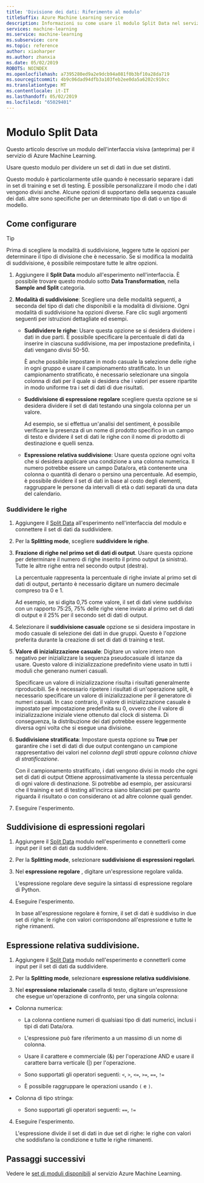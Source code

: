 ```yaml
---
title: 'Divisione dei dati: Riferimento al modulo'
titleSuffix: Azure Machine Learning service
description: Informazioni su come usare il modulo Split Data nel servizio Azure Machine Learning per dividere un set di dati in due set distinti.
services: machine-learning
ms.service: machine-learning
ms.subservice: core
ms.topic: reference
author: xiaoharper
ms.author: zhanxia
ms.date: 05/02/2019
ROBOTS: NOINDEX
ms.openlocfilehash: a7395280ed9a2e9dcb94a081f0b3bf10a28da719
ms.sourcegitcommit: 4b9c06dad94dfb3a103feb2ee0da5a6202c910cc
ms.translationtype: MT
ms.contentlocale: it-IT
ms.lasthandoff: 05/02/2019
ms.locfileid: "65029401"
---
```

# <a name="split-data-module"></a>Modulo Split Data

Questo articolo descrive un modulo dell'interfaccia visiva (anteprima) per il servizio di Azure Machine Learning.

Usare questo modulo per dividere un set di dati in due set distinti.

Questo modulo è particolarmente utile quando è necessario separare i dati in set di training e set di testing. È possibile personalizzare il modo che i dati vengono divisi anche. Alcune opzioni di supportano della sequenza casuale dei dati. altre sono specifiche per un determinato tipo di dati o un tipo di modello.

## <a name="how-to-configure"></a>Come configurare

> [!TIP]
> Prima di scegliere la modalità di suddivisione, leggere tutte le opzioni per determinare il tipo di divisione che è necessario.
> Se si modifica la modalità di suddivisione, è possibile reimpostare tutte le altre opzioni.

1. Aggiungere il **Split Data** modulo all'esperimento nell'interfaccia. È possibile trovare questo modulo sotto **Data Transformation**, nella **Sample and Split** categoria.

2. **Modalità di suddivisione**: Scegliere una delle modalità seguenti, a seconda del tipo di dati che disponibili e la modalità di divisione. Ogni modalità di suddivisione ha opzioni diverse. Fare clic sugli argomenti seguenti per istruzioni dettagliate ed esempi. 

    - **Suddividere le righe**: Usare questa opzione se si desidera dividere i dati in due parti. È possibile specificare la percentuale di dati da inserire in ciascuna suddivisione, ma per impostazione predefinita, i dati vengano divisi 50-50.

        È anche possibile impostare in modo casuale la selezione delle righe in ogni gruppo e usare il campionamento stratificato. In un campionamento stratificato, è necessario selezionare una singola colonna di dati per il quale si desidera che i valori per essere ripartite in modo uniforme tra i set di dati di due risultati.  

    - **Suddivisione di espressione regolare** scegliere questa opzione se si desidera dividere il set di dati testando una singola colonna per un valore.

        Ad esempio, se si effettua un'analisi del sentiment, è possibile verificare la presenza di un nome di prodotto specifico in un campo di testo e dividere il set di dati le righe con il nome di prodotto di destinazione e quelli senza.

    - **Espressione relativa suddivisione**:  Usare questa opzione ogni volta che si desidera applicare una condizione a una colonna numerica. Il numero potrebbe essere un campo Data/ora, età contenente una colonna o quantità di denaro o persino una percentuale. Ad esempio, è possibile dividere il set di dati in base al costo degli elementi, raggruppare le persone da intervalli di età o dati separati da una data del calendario.

### <a name="split-rows"></a>Suddividere le righe
1.  Aggiungere il [Split Data](./split-data.md) all'esperimento nell'interfaccia del modulo e connettere il set di dati da suddividere.
  
2.  Per la **Splitting mode**, scegliere **suddividere le righe**. 

3.  **Frazione di righe nel primo set di dati di output**. Usare questa opzione per determinare il numero di righe inserito il primo output (a sinistra). Tutte le altre righe entra nel secondo output (destra).

    La percentuale rappresenta la percentuale di righe inviate al primo set di dati di output, pertanto è necessario digitare un numero decimale compreso tra 0 e 1.
     
     Ad esempio, se si digita 0,75 come valore, il set di dati viene suddiviso con un rapporto 75:25, 75% delle righe viene inviato al primo set di dati di output e il 25% per il secondo set di dati di output.
  
4. Selezionare il **suddivisione casuale** opzione se si desidera impostare in modo casuale di selezione dei dati in due gruppi. Questo è l'opzione preferita durante la creazione di set di dati di training e test.

5.  **Valore di inizializzazione casuale**: Digitare un valore intero non negativo per inizializzare la sequenza pseudocasuale di istanze da usare. Questo valore di inizializzazione predefinito viene usato in tutti i moduli che generano numeri casuali. 

     Specificare un valore di inizializzazione risulta i risultati generalmente riproducibili. Se è necessario ripetere i risultati di un'operazione split, è necessario specificare un valore di inizializzazione per il generatore di numeri casuali. In caso contrario, il valore di inizializzazione casuale è impostato per impostazione predefinita su 0, ovvero che il valore di inizializzazione iniziale viene ottenuto dal clock di sistema. Di conseguenza, la distribuzione dei dati potrebbe essere leggermente diversa ogni volta che si esegue una divisione. 

6. **Suddivisione stratificata**: Impostare questa opzione su **True** per garantire che i set di dati di due output contengano un campione rappresentativo dei valori nel *colonna degli strati* oppure *colonna chiave di stratificazione*. 

    Con il campionamento stratificato, i dati vengono divisi in modo che ogni set di dati di output Ottiene approssimativamente la stessa percentuale di ogni valore di destinazione. Si potrebbe ad esempio, per assicurarsi che il training e set di testing all'incirca siano bilanciati per quanto riguarda il risultato o con considerano ot ad altre colonne quali gender.

7. Eseguire l'esperimento.


## <a name="regular-expression-split"></a>Suddivisione di espressioni regolari

1.  Aggiungere il [Split Data](./split-data.md) modulo nell'esperimento e connetterli come input per il set di dati da suddividere.  
  
2.  Per la **Splitting mode**, selezionare **suddivisione di espressioni regolari**.

3. Nel **espressione regolare** , digitare un'espressione regolare valida. 
  
   L'espressione regolare deve seguire la sintassi di espressione regolare di Python.


4. Eseguire l'esperimento.

    In base all'espressione regolare è fornire, il set di dati è suddiviso in due set di righe: le righe con valori corrispondono all'espressione e tutte le righe rimanenti. 

## <a name="relative-expression-split"></a>Espressione relativa suddivisione.

1. Aggiungere il [Split Data](./split-data.md) modulo nell'esperimento e connetterli come input per il set di dati da suddividere.
  
2. Per la **Splitting mode**, selezionare **espressione relativa suddivisione**.
  
3. Nel **espressione relazionale** casella di testo, digitare un'espressione che esegue un'operazione di confronto, per una singola colonna:


 - Colonna numerica:
    - La colonna contiene numeri di qualsiasi tipo di dati numerici, inclusi i tipi di dati Data/ora.

    - L'espressione può fare riferimento a un massimo di un nome di colonna.

    - Usare il carattere e commerciale (&) per l'operazione AND e usare il carattere barra verticale (|) per l'operazione.

    - Sono supportati gli operatori seguenti: `<`, `>`, `<=`, `>=`, `==`, `!=`

    - È possibile raggruppare le operazioni usando `(` e `)`.

 - Colonna di tipo stringa: 
    - Sono supportati gli operatori seguenti: `==`, `!=`



4. Eseguire l'esperimento.

    L'espressione divide il set di dati in due set di righe: le righe con valori che soddisfano la condizione e tutte le righe rimanenti.

## <a name="next-steps"></a>Passaggi successivi

Vedere le [set di moduli disponibili](module-reference.md) al servizio Azure Machine Learning. 